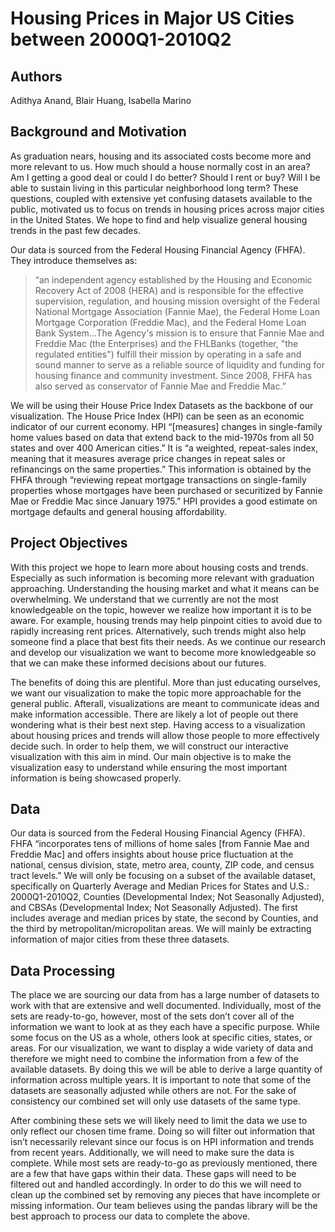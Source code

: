 # Housing Prices in Major US Cities between 2000Q1-2010Q2

## Authors
Adithya Anand, Blair Huang, Isabella Marino

## Background and Motivation
As graduation nears, housing and its associated costs become more and more relevant to us. How much should a house normally cost in an area? Am I getting a good deal or could I do better? Should I rent or buy? Will I be able to sustain living in this particular neighborhood long term? These questions, coupled with extensive yet confusing datasets available to the public, motivated us to focus on trends in housing prices across major cities in the United States. We hope to find and help visualize general housing trends in the past few decades.

Our data is sourced from the Federal Housing Financial Agency (FHFA). They introduce themselves as: 

> “an independent agency established by the Housing and Economic Recovery Act of 2008 (HERA) and is responsible for the effective supervision, regulation, and housing mission oversight of the Federal National Mortgage Association (Fannie Mae), the Federal Home Loan Mortgage Corporation (Freddie Mac), and the Federal Home Loan Bank System…The Agency's mission is to ensure that Fannie Mae and Freddie Mac (the Enterprises) and the FHLBanks (together, "the regulated entities") fulfill their mission by operating in a safe and sound manner to serve as a reliable source of liquidity and funding for housing finance and community investment. Since 2008, FHFA has also served as conservator of Fannie Mae and Freddie Mac.”

We will be using their House Price Index Datasets as the backbone of our visualization. The House Price Index (HPI) can be seen as an economic indicator of our current economy. HPI “[measures] changes in single-family home values based on data that extend back to the mid-1970s from all 50 states and over 400 American cities.” It is “a weighted, repeat-sales index, meaning that it measures average price changes in repeat sales or refinancings on the same properties.” This information is obtained by the FHFA through “reviewing repeat mortgage transactions on single-family properties whose mortgages have been purchased or securitized by Fannie Mae or Freddie Mac since January 1975.” HPI provides a good estimate on mortgage defaults and general housing affordability.

## Project Objectives
With this project we hope to learn more about housing costs and trends. Especially as such information is becoming more relevant with graduation approaching. Understanding the housing market and what it means can be overwhelming. We understand that we currently are not the most knowledgeable on the topic, however we realize how important it is to be aware. For example, housing trends may help pinpoint cities to avoid due to rapidly increasing rent prices. Alternatively, such trends might also help someone find a place that best fits their needs. As we continue our research and develop our visualization we want to become more knowledgeable so that we can make these informed decisions about our futures. 

The benefits of doing this are plentiful. More than just educating ourselves, we want our visualization to make the topic more approachable for the general public. Afterall, visualizations are meant to communicate ideas and make information accessible. There are likely a lot of people out there wondering what is their best next step. Having access to a visualization about housing prices and trends will allow those people to more effectively decide such. In order to help them, we will construct our interactive visualization with this aim in mind. Our main objective is to make the visualization easy to understand while ensuring the most important information is being showcased properly. 

## Data
Our data is sourced from the Federal Housing Financial Agency (FHFA). FHFA “incorporates tens of millions of home sales [from Fannie Mae and Freddie Mac] and offers insights about house price fluctuation at the national, census division, state, metro area, county, ZIP code, and census tract levels.” We will only be focusing on a subset of the available dataset, specifically on Quarterly Average and Median Prices for States and U.S.: 2000Q1-2010Q2, Counties (Developmental Index; Not Seasonally Adjusted), and CBSAs (Developmental Index; Not Seasonally Adjusted). The first includes average and median prices by state, the second by Counties, and the third by metropolitan/micropolitan areas. We will mainly be extracting information of major cities from these three datasets. 

## Data Processing
The place we are sourcing our data from has a large number of datasets to work with that are extensive and well documented. Individually, most of the sets are ready-to-go, however, most of the sets don’t cover all of the information we want to look at as they each have a specific purpose. While some focus on the US as a whole, others look at specific cities, states, or areas. For our visualization, we want to display a wide variety of data and therefore we might need to combine the information from a few of the available datasets. By doing this we will be able to derive a large quantity of information across multiple years. It is important to note that some of the datasets are seasonally adjusted while others are not. For the sake of consistency our combined set will only use datasets of the same type.

After combining these sets we will likely need to limit the data we use to only reflect our chosen time frame. Doing so will filter out information that isn’t necessarily relevant since our focus is on HPI information and trends from recent years. Additionally, we will need to make sure the data is complete. While most sets are ready-to-go as previously mentioned, there are a few that have gaps within their data. These gaps will need to be filtered out and handled accordingly. In order to do this we will need to clean up the combined set by removing any pieces that have incomplete or missing information. Our team believes using the pandas library will be the best approach to process our data to complete the above. 

